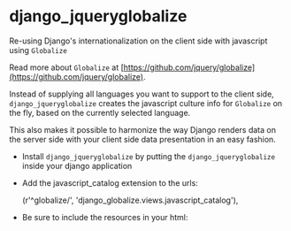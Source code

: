 django_jqueryglobalize
======================

Re-using Django's internationalization on the client side with javascript using ``Globalize``

Read more about ``Globalize`` at [https://github.com/jquery/globalize](https://github.com/jquery/globalize).

Instead of supplying all languages you want to support to the client side, ``django_jqueryglobalize`` creates the javascript culture info for ``Globalize`` on the fly, based on the currently selected language.

This also makes it possible to harmonize the way Django renders data on the server side with your client side data presentation in an easy fashion.

- Install ``django_jqueryglobalize`` by putting the ``django_jqueryglobalize`` inside your django application
- Add the javascript_catalog extension to the urls:

    (r'^globalize/', 'django_globalize.views.javascript_catalog'),

- Be sure to include the resources in your html:
    
    <script src="{{STATIC_URL}}js/globalize.js" type="text/javascript"></script>
    <script src="/jsi18n_ext" type="text/javascript"></script>

